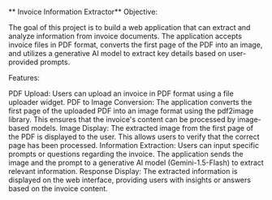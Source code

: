 ** Invoice Information Extractor**
Objective:

The goal of this project is to build a web application that can extract and analyze information from invoice documents. The application accepts invoice files in PDF format, converts the first page of the PDF into an image, and utilizes a generative AI model to extract key details based on user-provided prompts.

Features:

PDF Upload:  Users can upload an invoice in PDF format using a file uploader widget.
PDF to Image Conversion: The application converts the first page of the uploaded PDF into an image format using the pdf2image library. This ensures that the invoice's content can be processed by image-based models.
Image Display: The extracted image from the first page of the PDF is displayed to the user. This allows users to verify that the correct page has been processed.
Information Extraction: Users can input specific prompts or questions regarding the invoice. The application sends the image and the prompt to a generative AI model (Gemini-1.5-Flash) to extract relevant information.
Response Display: The extracted information is displayed on the web interface, providing users with insights or answers based on the invoice content.
